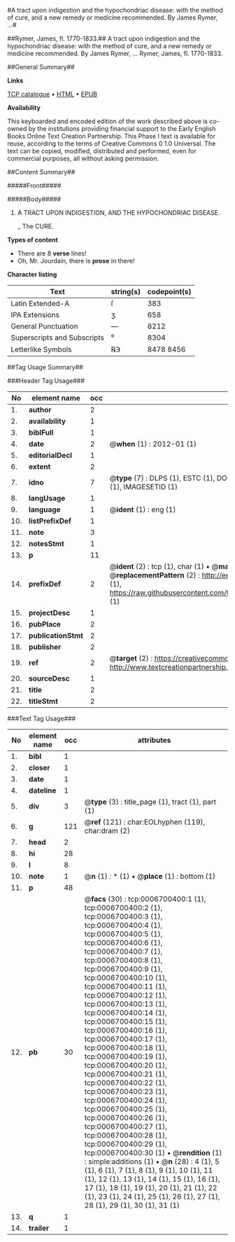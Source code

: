#A tract upon indigestion and the hypochondriac disease: with the method of cure, and a new remedy or medicine recommended. By James Rymer, ...#

##Rymer, James, fl. 1770-1833.##
A tract upon indigestion and the hypochondriac disease: with the method of cure, and a new remedy or medicine recommended. By James Rymer, ...
Rymer, James, fl. 1770-1833.

##General Summary##

**Links**

[TCP catalogue](http://www.ota.ox.ac.uk/tcp/)  • 
[HTML](http://tei.it.ox.ac.uk/tcp/Texts-HTML/free/004/004833349.html)  • 
[EPUB](http://tei.it.ox.ac.uk/tcp/Texts-EPUB/free/004/004833349.epub)

**Availability**

This keyboarded and encoded edition of the
	       work described above is co-owned by the institutions
	       providing financial support to the Early English Books
	       Online Text Creation Partnership. This Phase I text is
	       available for reuse, according to the terms of Creative
	       Commons 0 1.0 Universal. The text can be copied,
	       modified, distributed and performed, even for
	       commercial purposes, all without asking permission.


##Content Summary##

#####Front#####

#####Body#####

1. A TRACT UPON INDIGESTION, AND THE HYPOCHONDRIAC DISEASE.

    _ The CURE.

**Types of content**

  * There are 8 **verse** lines!
  * Oh, Mr. Jourdain, there is **prose** in there!

**Character listing**


|Text|string(s)|codepoint(s)|
|---|---|---|
|Latin Extended-A|ſ|383|
|IPA  Extensions|ʒ|658|
|General Punctuation|—|8212|
|Superscripts             and Subscripts|⁰|8304|
|Letterlike Symbols|℞℈|8478 8456|

##Tag Usage Summary##

###Header Tag Usage###

|No|element name|occ|attributes|
|---|---|---|---|
|1.|__author__|2||
|2.|__availability__|1||
|3.|__biblFull__|1||
|4.|__date__|2| @__when__ (1) : 2012-01 (1)|
|5.|__editorialDecl__|1||
|6.|__extent__|2||
|7.|__idno__|7| @__type__ (7) : DLPS (1), ESTC (1), DOCNO (1), TCP (1), GALEDOCNO (1), CONTENTSET (1), IMAGESETID (1)|
|8.|__langUsage__|1||
|9.|__language__|1| @__ident__ (1) : eng (1)|
|10.|__listPrefixDef__|1||
|11.|__note__|3||
|12.|__notesStmt__|1||
|13.|__p__|11||
|14.|__prefixDef__|2| @__ident__ (2) : tcp (1), char (1)  •  @__matchPattern__ (2) : ([0-9\-]+):([0-9IVX]+) (1), (.+) (1)  •  @__replacementPattern__ (2) : http://eebo.chadwyck.com/downloadtiff?vid=$1&page=$2 (1), https://raw.githubusercontent.com/textcreationpartnership/Texts/master/tcpchars.xml#$1 (1)|
|15.|__projectDesc__|1||
|16.|__pubPlace__|2||
|17.|__publicationStmt__|2||
|18.|__publisher__|2||
|19.|__ref__|2| @__target__ (2) : https://creativecommons.org/publicdomain/zero/1.0/ (1), http://www.textcreationpartnership.org/docs/. (1)|
|20.|__sourceDesc__|1||
|21.|__title__|2||
|22.|__titleStmt__|2||


###Text Tag Usage###

|No|element name|occ|attributes|
|---|---|---|---|
|1.|__bibl__|1||
|2.|__closer__|1||
|3.|__date__|1||
|4.|__dateline__|1||
|5.|__div__|3| @__type__ (3) : title_page (1), tract (1), part (1)|
|6.|__g__|121| @__ref__ (121) : char:EOLhyphen (119), char:dram (2)|
|7.|__head__|2||
|8.|__hi__|28||
|9.|__l__|8||
|10.|__note__|1| @__n__ (1) : * (1)  •  @__place__ (1) : bottom (1)|
|11.|__p__|48||
|12.|__pb__|30| @__facs__ (30) : tcp:0006700400:1 (1), tcp:0006700400:2 (1), tcp:0006700400:3 (1), tcp:0006700400:4 (1), tcp:0006700400:5 (1), tcp:0006700400:6 (1), tcp:0006700400:7 (1), tcp:0006700400:8 (1), tcp:0006700400:9 (1), tcp:0006700400:10 (1), tcp:0006700400:11 (1), tcp:0006700400:12 (1), tcp:0006700400:13 (1), tcp:0006700400:14 (1), tcp:0006700400:15 (1), tcp:0006700400:16 (1), tcp:0006700400:17 (1), tcp:0006700400:18 (1), tcp:0006700400:19 (1), tcp:0006700400:20 (1), tcp:0006700400:21 (1), tcp:0006700400:22 (1), tcp:0006700400:23 (1), tcp:0006700400:24 (1), tcp:0006700400:25 (1), tcp:0006700400:26 (1), tcp:0006700400:27 (1), tcp:0006700400:28 (1), tcp:0006700400:29 (1), tcp:0006700400:30 (1)  •  @__rendition__ (1) : simple:additions (1)  •  @__n__ (28) : 4 (1), 5 (1), 6 (1), 7 (1), 8 (1), 9 (1), 10 (1), 11 (1), 12 (1), 13 (1), 14 (1), 15 (1), 16 (1), 17 (1), 18 (1), 19 (1), 20 (1), 21 (1), 22 (1), 23 (1), 24 (1), 25 (1), 26 (1), 27 (1), 28 (1), 29 (1), 30 (1), 31 (1)|
|13.|__q__|1||
|14.|__trailer__|1||
